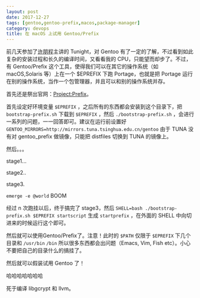 ```yaml
---
layout: post
date: 2017-12-27
tags: [gentoo,gentoo-prefix,macos,package-manager]
category: devops
title: 在 macOS 上试用 Gentoo/Prefix
---
```


前几天参加了[许朋程](https://keybase.io/jsteward)主讲的 Tunight，对 Gentoo 有了一定的了解，不过看到如此复杂的安装过程和长久的编译时间，又看看我的 CPU，只能望而却步了。不过，有 Gentoo/Prefix 这个工具，使得我们可以在其它的操作系统（如 macOS,Solaris 等）上在一个 $EPREFIX 下跑 Portage，也就是把 Portage 运行在别的操作系统，当作一个包管理器，并且可以和别的操作系统并存。

首先还是祭出官网：[Project:Prefix](https://wiki.gentoo.org/wiki/Project:Prefix)。

首先设定好环境变量 `$EPREFIX` ，之后所有的东西都会安装到这个目录下，把 `bootstrap-prefix.sh` 下载到 `$EPREFIX` ，然后 `./bootstrap-prefix.sh` ，会进行一系列的问题，一一回答即可。建议在运行前设置好 `GENTOO_MIRRORS=http://mirrors.tuna.tsinghua.edu.cn/gentoo` 由于 TUNA 没有对 gentoo_prefix 做镜像，只能把 distfiles 切换到 TUNA 的镜像上。

然后。。。

stage1...


stage2..


stage3.


`emerge -e @world` BOOM


经过 n 次跑挂以后，终于搞完了 stage3，然后 `SHELL=bash ./bootstrap-prefix.sh $EPREFIX startscript` 生成 `startprefix` ，在外面的 SHELL 中向切进来的时候运行这个即可。

然后就可以使用Gentoo/Prefix了。注意！此时的 `$PATH` 仅限于 `$EPREFIX` 下几个目录和 `/usr/bin` `/bin` 所以很多东西都会出问题（Emacs, Vim, Fish etc）。小心不要把自己的目录什么的搞挂了。

然后就可以假装试用 Gentoo 了！


哈哈哈哈哈哈哈


死于编译 libgcrypt 和 llvm。
